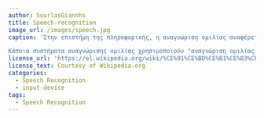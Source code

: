 ```yaml
---
author: SourlasGiannhs
title: Speech-recognition
image_url: /images/speech.jpg
caption: 'Στην επιστήμη της πληροφορικής, η αναγνώριση ομιλίας αναφέρεται στην μετάφραση προφερόμενων λέξεων σε κείμενο. Είναι επίσης αλλιώς γνωστή και ως "αυτόματη αναγνώριση ομιλίας", "υπολογιστική αναγνώριση ομιλίας" ή "speech-to-text" (STT), δηλαδή (μετατροπή) "από-ομιλία-σε-κείμενο".

Κάποια συστήματα αναγνώρισης ομιλίας χρησιμοποιούν "αναγνώριση ομιλίας ανεξάρτητη από τον ομιλήτη"[1], ενώ άλλα χρησιμοποιούν "εξάσκηση", όπου ένα άτομο διαβάζει κομμάτια κειμένου σε ένα σύστημα αναγνώρισης ομιλίας. Τότε, αυτού του είδους τα συστήματα αναλύουν τη φωνή ενός ομιλητή και την χρησιμοποιούν για να προσαρμόσουν την αναγνώριση της ομιλίας του συγκεκριμένου ατόμου από τον υπολογιστή, με αποτέλεσμα την πιο ακριβή καταγραφή της. Συστήματα που δεν χρησιμοποιούν εξάσκηση ονομάζονται συστήματα "ανεξάρτητα από τον ομιλητή".'
license_url: 'https://el.wikipedia.org/wiki/%CE%91%CE%BD%CE%B1%CE%B3%CE%BD%CF%8E%CF%81%CE%B9%CF%83%CE%B7_%CE%BF%CE%BC%CE%B9%CE%BB%CE%AF%CE%B1%CF%82'
license_text: Courtesy of Wikipedia.org
categories:
  - Speech Recognition
  - input-device
tags:
  - Speech Recognition
---
```

